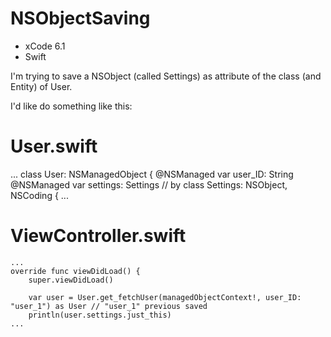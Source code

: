 NSObjectSaving
==============

- xCode 6.1
- Swift


I'm trying to save a NSObject (called Settings) as attribute of the class (and Entity) of User.

I'd like do something like this:

# User.swift
...
class User: NSManagedObject {
    @NSManaged var user_ID: String
    @NSManaged var settings: Settings // by class Settings: NSObject, NSCoding {
...

# ViewController.swift
    ...
    override func viewDidLoad() {
        super.viewDidLoad()
        
        var user = User.get_fetchUser(managedObjectContext!, user_ID: "user_1") as User // "user_1" previous saved
        println(user.settings.just_this)
    ...
